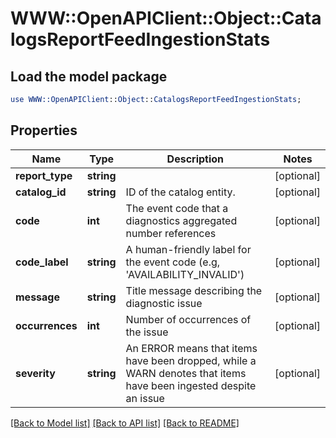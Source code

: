 # WWW::OpenAPIClient::Object::CatalogsReportFeedIngestionStats

## Load the model package
```perl
use WWW::OpenAPIClient::Object::CatalogsReportFeedIngestionStats;
```

## Properties
Name | Type | Description | Notes
------------ | ------------- | ------------- | -------------
**report_type** | **string** |  | [optional] 
**catalog_id** | **string** | ID of the catalog entity. | [optional] 
**code** | **int** | The event code that a diagnostics aggregated number references | [optional] 
**code_label** | **string** | A human-friendly label for the event code (e.g, &#39;AVAILABILITY_INVALID&#39;) | [optional] 
**message** | **string** | Title message describing the diagnostic issue | [optional] 
**occurrences** | **int** | Number of occurrences of the issue | [optional] 
**severity** | **string** | An ERROR means that items have been dropped, while a WARN denotes that items have been ingested despite an issue | [optional] 

[[Back to Model list]](../README.md#documentation-for-models) [[Back to API list]](../README.md#documentation-for-api-endpoints) [[Back to README]](../README.md)



